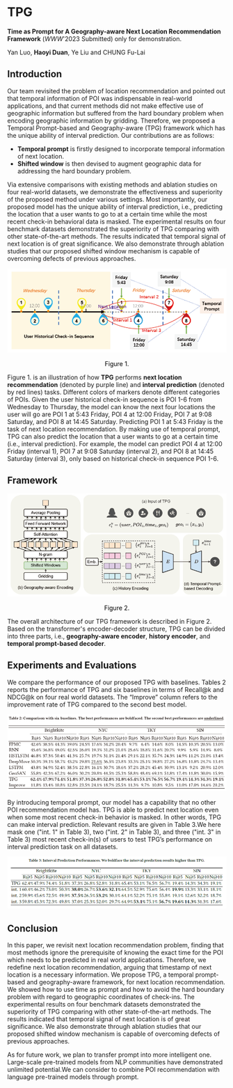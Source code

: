 # TPG
**Time as Prompt for A Geography-aware Next Location Recommendation Framework** (*WWW*'2023 Submitted) only for demonstration.

Yan Luo, **Haoyi Duan**, Ye Liu and CHUNG Fu-Lai

## Introduction

Our team revisited the problem of location recommendation and pointed out that temporal information of POI was indispensable in real-world applications, and that current methods did not make effective use of geographic information but suffered from the hard boundary problem when encoding geographic information by gridding. Therefore, we proposed a Temporal Prompt-based and Geography-aware (TPG) framework which has the unique ability of interval prediction. Our contributions are as follows:

- **Temporal prompt** is firstly designed to incorporate temporal information of next location. 
- **Shifted window** is then devised to augment geographic data for addressing the hard boundary problem. 

Via extensive comparisons with existing methods and ablation studies on four real-world datasets, we demonstrate the effectiveness and superiority of the proposed method under various settings. Most importantly, our proposed model has the unique ability of interval prediction, i.e., predicting the location that a user wants to go to at a certain time while the most recent check-in behavioral data is masked. The experimental results on four benchmark datasets demonstrated the superiority of TPG comparing with other state-of-the-art methods. The results indicated that temporal signal of next location is of great significance. We also demonstrate through ablation studies that our proposed shifted window mechanism is capable of overcoming defects of previous approaches.

![image-20221118004807537](images/image-20221118004807537.png)

<center style="color:#000000">Figure 1.</center>

Figure 1. is an illustration of how **TPG** performs **next location recommendation** (denoted by purple line) and **interval prediction** (denoted by red lines) tasks. Different colors of markers denote different categories of POIs. Given the user historical check-in sequence is POI 1-6 from Wednesday to Thursday, the model can know the next four locations the user will go are POI 1 at 5:43 Friday, POI 4 at 12:00 Friday, POI 7 at 9:08 Saturday, and POI 8 at 14:45 Saturday. Predicting POI 1 at 5:43 Friday is the task of next location recommendation. By making use of temporal prompt, TPG can also predict the location that a user wants to go at a certain time (i.e., interval prediction). For example, the model can predict POI 4 at 12:00 Friday (interval 1), POI 7 at 9:08 Saturday (interval 2), and POI 8 at 14:45 Saturday (interval 3), only based on historical check-in sequence POI 1-6.

## Framework

![image-20221118011716980](images/frame.png)

<center style="color:#000000">Figure 2.</center>

The overall architecture of our TPG framework is described in Figure 2. Based on the transformer's encoder-decoder structure, TPG can be divided into three parts, i.e., **geography-aware encoder**, **history encoder**, and **temporal prompt-based decoder**. 

## Experiments and Evaluations

We compare the performance of our proposed TPG with baselines. Tables 2 reports the performance of TPG and six baselines in terms of Recall@k and NDCG@k on four real world datasets. The “Improve” column refers to the improvement rate of TPG compared to the second best model.

![image-20221118012257840](images/image-20221118012257840.png)

By introducing temporal prompt, our model has a capability that no other POI recommendation model has. TPG is able to predict next location even when some most recent check-in behavior is masked. In other words, TPG can make interval prediction. Relevant results are given in Table 3.We here mask one ("int. 1" in Table 3), two ("int. 2" in Table 3), and three ("int. 3" in Table 3) most recent check-in(s) of users to test TPG’s performance on interval prediction task on all datasets.

![image-20221118012547918](images/image-20221118012547918.png)

## Conclusion

In this paper, we revisit next location recommendation problem, finding that most methods ignore the prerequisite of knowing the exact time for the POI which needs to be predicted in real world applications. Therefore, we redefine next location recommendation, arguing that timestamp of next location is a necessary information. We propose TPG, a temporal prompt-based and geography-aware framework, for next location recommendation. We showed how to use time as prompt and how to avoid the hard boundary problem with regard to geographic coordinates of check-ins. The experimental results on four benchmark datasets demonstrated the superiority of TPG comparing with other state-of-the-art methods. The results indicated that temporal signal of next location is of great significance. We also demonstrate through ablation studies that our proposed shifted window mechanism is capable of overcoming defects of previous approaches. 

As for future work, we plan to transfer prompt into more intelligent one. Large-scale pre-trained models from NLP communities have demonstrated unlimited potential.We can consider to combine POI recommendation with language pre-trained models through prompt.
